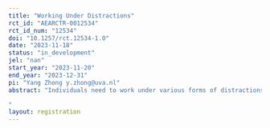 ```yaml
---
title: "Working Under Distractions"
rct_id: "AEARCTR-0012534"
rct_id_num: "12534"
doi: "10.1257/rct.12534-1.0"
date: "2023-11-18"
status: "in_development"
jel: "nan"
start_year: "2023-11-20"
end_year: "2023-12-31"
pi: "Yang Zhong y.zhong@uva.nl"
abstract: "Individuals need to work under various forms of distractions in modern educational and professional settings. Some distractions require individuals to multitask, like phone calls and some distractions do not require a response, like workplace noises. We aim to use a lab experiment to measure the effect of different types of distractions on productivity, to study heterogeneity in handling distractions, and to elicit willingness to pay to avoid being distracted.
"
layout: registration
---
```



